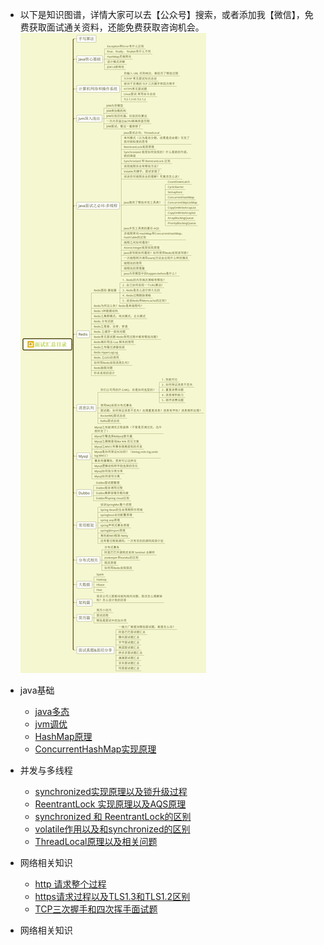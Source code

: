 - 以下是知识图谱，详情大家可以去【公众号】搜索，或者添加我【微信】，免费获取面试通关资料，还能免费获取咨询机会。
![image](https://github.com/sourceJava/JavaInterview/blob/main/images/catalogue.jpg)
- java基础
	- [java多态]()
    - [jvm调优]()
	- [HashMap原理]()
	- [ConcurrentHashMap实现原理]()
	
- 并发与多线程
	- [synchronized实现原理以及锁升级过程]()
	- [ReentrantLock 实现原理以及AQS原理]()
	- [synchronized 和 ReentrantLock的区别]()
	- [volatile作用以及和synchronized的区别]()
	- [ThreadLocal原理以及相关问题]()
	
- 网络相关知识
	- [http 请求整个过程]()
	- [https请求过程以及TLS1.3和TLS1.2区别 ]()
	- [TCP三次握手和四次挥手面试题]()
	
- 网络相关知识	
